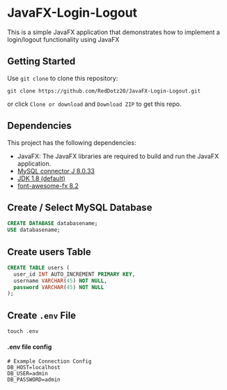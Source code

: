 # JavaFX-Login-Logout
This is a simple JavaFX application that demonstrates how to implement a login/logout functionality using JavaFX

## Getting Started

Use `git clone` to clone this repository:

```console
git clone https://github.com/RedDotz20/JavaFX-Login-Logout.git
```

or click `Clone or download` and `Download ZIP` to get this repo.

## Dependencies

This project has the following dependencies:
- JavaFX: The JavaFX libraries are required to build and run the JavaFX application.
- [MySQL connector J 8.0.33](https://dev.mysql.com/downloads/connector/j/)
- [JDK 1.8 (default)](https://www.oracle.com/ph/java/technologies/javase/javase8-archive-downloads.html)
- [font-awesome-fx 8.2](https://jar-download.com/artifacts/de.jensd/fontawesomefx/8.2/source-code)

## Create / Select MySQL Database

```sql
CREATE DATABASE databasename;
USE databasename;
```

## Create users Table

```sql
CREATE TABLE users (
  user_id INT AUTO_INCREMENT PRIMARY KEY,
  username VARCHAR(45) NOT NULL,
  password VARCHAR(45) NOT NULL
);
```

## Create `.env` File

```console
touch .env
```

#### .env file config

```env
# Example Connection Config
DB_HOST=localhost
DB_USER=admin
DB_PASSWORD=admin
```
